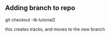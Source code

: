 ## Adding branch to repo

git checkout -tb tutorial2

this creates tracks, and moves to the new branch